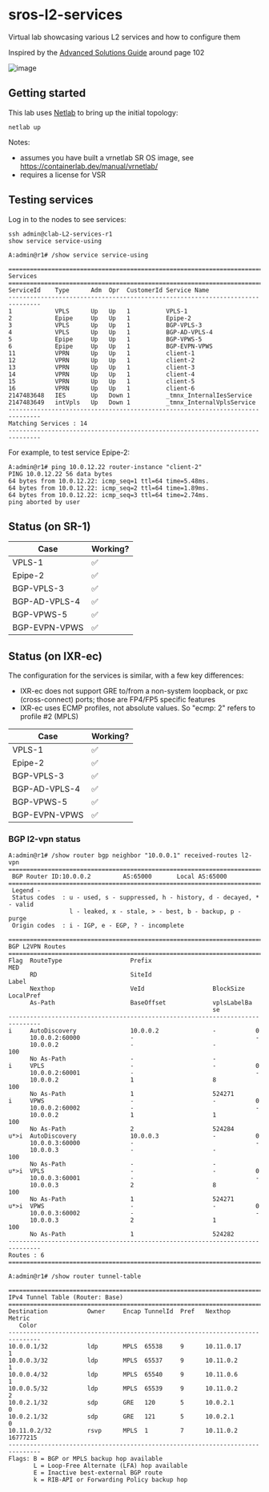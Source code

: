 # sros-l2-services
Virtual lab showcasing various L2 services and how to configure them

Inspired by the [Advanced Solutions Guide](https://documentation.nokia.com/cgi-bin/dbaccessfilename.cgi/3HE14991AAAITQZZA01_V1_Advanced%20Configuration%20Guide%20Part%20II%20for%20Releases%20Up%20To%2022.10.R3.pdf) around page 102

![image](https://github.com/jbemmel/sros-l2-services/assets/2031627/dc195830-c6bf-4923-b0b8-0402580eec69)

## Getting started
This lab uses [Netlab](https://github.com/ipspace/netlab) to bring up the initial topology:
```
netlab up
```
Notes:
* assumes you have built a vrnetlab SR OS image, see https://containerlab.dev/manual/vrnetlab/
* requires a license for VSR

## Testing services
Log in to the nodes to see services:
```
ssh admin@clab-L2-services-r1
show service service-using
```
```
A:admin@r1# /show service service-using 

===============================================================================
Services 
===============================================================================
ServiceId    Type      Adm  Opr  CustomerId Service Name
-------------------------------------------------------------------------------
1            VPLS      Up   Up   1          VPLS-1
2            Epipe     Up   Up   1          Epipe-2
3            VPLS      Up   Up   1          BGP-VPLS-3
4            VPLS      Up   Up   1          BGP-AD-VPLS-4
5            Epipe     Up   Up   1          BGP-VPWS-5
6            Epipe     Up   Up   1          BGP-EVPN-VPWS
11           VPRN      Up   Up   1          client-1
12           VPRN      Up   Up   1          client-2
13           VPRN      Up   Up   1          client-3
14           VPRN      Up   Up   1          client-4
15           VPRN      Up   Up   1          client-5
16           VPRN      Up   Up   1          client-6
2147483648   IES       Up   Down 1          _tmnx_InternalIesService
2147483649   intVpls   Up   Down 1          _tmnx_InternalVplsService
-------------------------------------------------------------------------------
Matching Services : 14
-------------------------------------------------------------------------------
```

For example, to test service Epipe-2:
```
A:admin@r1# ping 10.0.12.22 router-instance "client-2" 
PING 10.0.12.22 56 data bytes
64 bytes from 10.0.12.22: icmp_seq=1 ttl=64 time=5.48ms.
64 bytes from 10.0.12.22: icmp_seq=2 ttl=64 time=1.89ms.
64 bytes from 10.0.12.22: icmp_seq=3 ttl=64 time=2.74ms.
ping aborted by user

```

## Status (on SR-1)

|     Case      |   Working?  |
| ------------- | ----------- |
|  VPLS-1       |     ✅      |  `ping 10.0.11.21 router-instance "client-1"`
|  Epipe-2      |     ✅      |  `ping 10.0.12.22 router-instance "client-2"`
|  BGP-VPLS-3   |     ✅      |  `ping 10.0.13.23 router-instance "client-3"`, requires SDP local/far end to match BGP peering addresses
| BGP-AD-VPLS-4 |     ✅      |  `ping 10.0.14.24 router-instance "client-4"`, SDP local/far match *and* GRE loopback IP must match iBGP peering IP
|  BGP-VPWS-5   |     ✅      |  `ping 10.0.15.25 router-instance "client-5"`, requires SDP local/far end to match BGP peering addresses
| BGP-EVPN-VPWS |     ✅      |  `ping 10.0.16.26 router-instance "client-6"`

## Status (on IXR-ec)

The configuration for the services is similar, with a few key differences:
* IXR-ec does not support GRE to/from a non-system loopback, or pxc (cross-connect) ports; those are FP4/FP5 specific features
* IXR-ec uses ECMP profiles, not absolute values. So "ecmp: 2" refers to profile #2 (MPLS)

|     Case      |   Working?  |
| ------------- | ----------- |
|  VPLS-1       |     ✅      |  `docker exec -it clab-L2-services-h1 ping 172.16.1.7`
|  Epipe-2      |     ✅      |  `docker exec -it clab-L2-services-h1 ping 172.16.2.7`
|  BGP-VPLS-3   |     ✅      |  `docker exec -it clab-L2-services-h1 ping 172.16.3.7`
| BGP-AD-VPLS-4 |     ✅      |  `docker exec -it clab-L2-services-h1 ping 172.16.4.7`
|  BGP-VPWS-5   |     ✅      |  `docker exec -it clab-L2-services-h1 ping 172.16.5.7`
| BGP-EVPN-VPWS |     ✅      |  `docker exec -it clab-L2-services-h1 ping 172.16.6.7`



### BGP l2-vpn status

```
A:admin@r1# /show router bgp neighbor "10.0.0.1" received-routes l2-vpn
===============================================================================
 BGP Router ID:10.0.0.2         AS:65000       Local AS:65000      
===============================================================================
 Legend -
 Status codes  : u - used, s - suppressed, h - history, d - decayed, * - valid
                 l - leaked, x - stale, > - best, b - backup, p - purge
 Origin codes  : i - IGP, e - EGP, ? - incomplete

===============================================================================
BGP L2VPN Routes
===============================================================================
Flag  RouteType                   Prefix                             MED
      RD                          SiteId                             Label
      Nexthop                     VeId                   BlockSize   LocalPref
      As-Path                     BaseOffset             vplsLabelBa 
                                                         se          
-------------------------------------------------------------------------------
i     AutoDiscovery               10.0.0.2               -           0
      10.0.0.2:60000              -                                  -
      10.0.0.2                    -                      -           100
      No As-Path                  -                      -            
i     VPLS                        -                      -           0
      10.0.0.2:60001              -                                  -
      10.0.0.2                    1                      8           100
      No As-Path                  1                      524271       
i     VPWS                        -                      -           0
      10.0.0.2:60002              -                                  -
      10.0.0.2                    1                      1           100
      No As-Path                  2                      524284       
u*>i  AutoDiscovery               10.0.0.3               -           0
      10.0.0.3:60000              -                                  -
      10.0.0.3                    -                      -           100
      No As-Path                  -                      -            
u*>i  VPLS                        -                      -           0
      10.0.0.3:60001              -                                  -
      10.0.0.3                    2                      8           100
      No As-Path                  1                      524271       
u*>i  VPWS                        -                      -           0
      10.0.0.3:60002              -                                  -
      10.0.0.3                    2                      1           100
      No As-Path                  1                      524282       
-------------------------------------------------------------------------------
Routes : 6
===============================================================================

A:admin@r1# /show router tunnel-table 

===============================================================================
IPv4 Tunnel Table (Router: Base)
===============================================================================
Destination           Owner     Encap TunnelId  Pref   Nexthop        Metric
   Color                                                              
-------------------------------------------------------------------------------
10.0.0.1/32           ldp       MPLS  65538     9      10.11.0.17     1
10.0.0.3/32           ldp       MPLS  65537     9      10.11.0.2      1
10.0.0.4/32           ldp       MPLS  65540     9      10.11.0.6      1
10.0.0.5/32           ldp       MPLS  65539     9      10.11.0.2      2
10.0.2.1/32           sdp       GRE   120       5      10.0.2.1       0
10.0.2.1/32           sdp       GRE   121       5      10.0.2.1       0
10.11.0.2/32          rsvp      MPLS  1         7      10.11.0.2      16777215
-------------------------------------------------------------------------------
Flags: B = BGP or MPLS backup hop available
       L = Loop-Free Alternate (LFA) hop available
       E = Inactive best-external BGP route
       k = RIB-API or Forwarding Policy backup hop

```